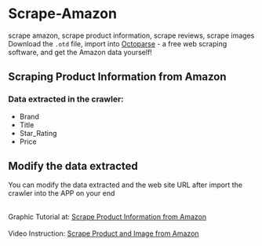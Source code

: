 # Scrape-Amazon
scrape amazon, scrape product information, scrape reviews, scrape images
<br>
Download the `.otd` file, import into [Octoparse](https://www.octoparse.com/) - a free web scraping software, and get the Amazon data yourself!
## Scraping Product Information from Amazon<br>
### Data extracted in the crawler: <br>
 * Brand<br> 
 * Title<br>
 * Star_Rating<br>
 * Price<br>


## Modify the data extracted
You can modify the data extracted and the web site URL after import the crawler into the APP on your end
<br><br>


Graphic Tutorial at: [Scrape Product Information from Amazon](https://www.octoparse.com/tutorial-7/scrape-product-information-from-amazon)<br><br>
Video Instruction: [Scrape Product and Image from Amazon](https://youtu.be/vEGFe6shbac)
